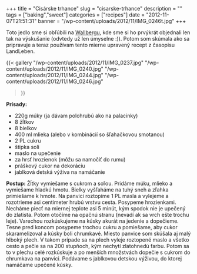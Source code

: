+++
title = "Cisárske trhance"
slug = "cisarske-trhance"
description = ""
tags = ["baking","sweet"]
categories = ["recipes"]
date = "2012-11-07T21:51:31"
banner = "/wp-content/uploads/2012/11/IMG_0246t.jpg"
+++

Toto jedlo sme si obľúbili na <a title="Wallberg" href="https://www.ajka-andrej.com/sk/2010/08/24/wallberg/" target="_blank">Wallbergu</a>, kde sme si ho prvýkrát objednali len tak na výskušanie (odvtedy už len úmyselne :)). Potom som skúmala ako sa pripravuje a teraz používam tento mierne upravený recept z časopisu LandLeben.

{{< gallery
    "/wp-content/uploads/2012/11/IMG_0237.jpg"
    "/wp-content/uploads/2012/11/IMG_0240.jpg"
    "/wp-content/uploads/2012/11/IMG_0244.jpg"
    "/wp-content/uploads/2012/11/IMG_0246.jpg"
>}}

**Prísady:**  

* 220g múky (ja dávam polohrubú ako na palacinky)
* 8 žĺtkov
* 8 bielkov
* 400 ml mlieka (alebo v kombinácií so šľahačkovou smotanou)
* 2 PL cukru
* štipka soli
* maslo na upečenie
* za hrsť hrozienok (môžu sa namočiť do rumu)
* práškový cukor na dekoráciu
* jablková detská výživa na namáčanie

**Postup:**
Žĺtky vymiešame s cukrom a soľou. Pridáme múku, mlieko a vymiešame hladkú hmotu. Bielky vyšľaháme na
tuhý sneh a zľahka primiešame k hmote. Na panvici roztopíme 1 PL masla a vylejeme a rozotrieme asi
centimeter hrubú vrstvu cesta. Posypeme hrozienkami. Necháme piecť na miernej teplote asi 5 minút,
kým spodok nie je upečený do zlatista. Potom otočíme na opačnú stranu (nevadí ak sa vrch ešte
trochu leje). Varechou rozkúskujeme na kúsky akurát na jedenie a dopečieme. Tesne pred koncom
posypeme trochou cukru a pomiešame, aby cukor skaramelizoval a kúsky boli chrumkavé. Miesto panvice
som skúšala aj malý hlboký plech. V takom prípade sa na plech vyleje roztopené maslo a všetko cesto
a pečie sa na 200 stupňoch, kým nechytí zlatohnedú farbu. Potom sa to v plechu celé rozkúskuje a po
menších množstvách dopečie s cukrom do chrumkava na panvici. Podávame s jablkovou detskou výživou,
do ktorej namáčame upečené kúsky.
